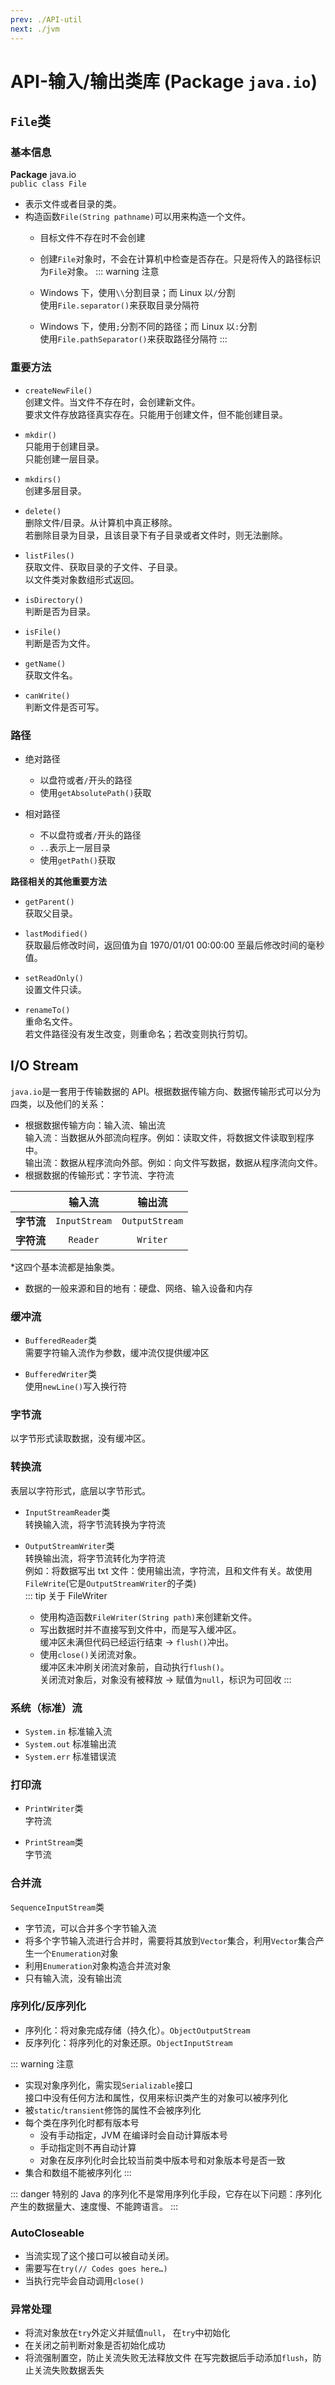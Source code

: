 ```yaml
---
prev: ./API-util
next: ./jvm
---
```


# API-输入/输出类库 (Package `java.io`)
## `File`类
### 基本信息  
**Package** java.io  
`public class File`  

+ 表示文件或者目录的类。  
+ 构造函数`File(String pathname)`可以用来构造一个文件。  
  + 目标文件不存在时不会创建
  + 创建`File`对象时，不会在计算机中检查是否存在。只是将传入的路径标识为`File`对象。
  ::: warning 注意
  + Windows 下，使用`\\`分割目录；而 Linux 以`/`分割  
	使用`File.separator()`来获取目录分隔符
	
  + Windows 下，使用`;`分割不同的路径；而 Linux 以`:`分割  
    使用`File.pathSeparator()`来获取路径分隔符
  :::

### 重要方法  
+ `createNewFile()`  
  创建文件。当文件不存在时，会创建新文件。  
  要求文件存放路径真实存在。只能用于创建文件，但不能创建目录。

+ `mkdir()`  
  只能用于创建目录。  
  只能创建一层目录。

+ `mkdirs()`  
  创建多层目录。

+ `delete()`  
  删除文件/目录。从计算机中真正移除。  
  若删除目录为目录，且该目录下有子目录或者文件时，则无法删除。

+ `listFiles()`  
  获取文件、获取目录的子文件、子目录。  
  以文件类对象数组形式返回。  

+ `isDirectory()`  
  判断是否为目录。  

+ `isFile()`  
  判断是否为文件。  

+ `getName()`  
  获取文件名。  

+ `canWrite()`  
  判断文件是否可写。  
### 路径
+ 绝对路径  
  + 以盘符或者`/`开头的路径  
  + 使用`getAbsolutePath()`获取

+ 相对路径  
  + 不以盘符或者`/`开头的路径
  + `..`表示上一层目录
  + 使用`getPath()`获取

**路径相关的其他重要方法**
+ `getParent()`  
  获取父目录。  

+ `lastModified()`  
  获取最后修改时间，返回值为自 1970/01/01 00:00:00 至最后修改时间的毫秒值。  

+ `setReadOnly()`  
  设置文件只读。  

+ `renameTo()`  
  重命名文件。  
  若文件路径没有发生改变，则重命名；若改变则执行剪切。

## I/O Stream
`java.io`是一套用于传输数据的 API。根据数据传输方向、数据传输形式可以分为四类，以及他们的关系：  
+ 根据数据传输方向：输入流、输出流    
  输入流：当数据从外部流向程序。例如：读取文件，将数据文件读取到程序中。  
  输出流：数据从程序流向外部。例如：向文件写数据，数据从程序流向文件。
+ 根据数据的传输形式：字节流、字符流  

||输入流|输出流|
|:--:|:--:|:--:|
|**字节流**|`InputStream`|`OutputStream`|
|**字符流**|`Reader`|`Writer`|  
*这四个基本流都是抽象类。  

+ 数据的一般来源和目的地有：硬盘、网络、输入设备和内存  

### 缓冲流
+ `BufferedReader`类  
  需要字符输入流作为参数，缓冲流仅提供缓冲区

+ `BufferedWriter`类  
  使用`newLine()`写入换行符

### 字节流
以字节形式读取数据，没有缓冲区。

### 转换流
表层以字符形式，底层以字节形式。  

+ `InputStreamReader`类  
  转换输入流，将字节流转换为字符流  

+ `OutputStreamWriter`类  
  转换输出流，将字节流转化为字符流  
  例如：将数据写出 txt 文件：使用输出流，字符流，且和文件有关。故使用`FileWrite`(它是`OutputStreamWriter`的子类)  
  ::: tip 关于 FileWriter
  + 使用构造函数`FileWriter(String path)`来创建新文件。
  + 写出数据时并不直接写到文件中，而是写入缓冲区。  
    缓冲区未满但代码已经运行结束 → `flush()`冲出。
  + 使用`close()`关闭流对象。  
		缓冲区未冲刷关闭流对象前，自动执行`flush()`。  
    关闭流对象后，对象没有被释放 → 赋值为`null`，标识为可回收
  :::

### 系统（标准）流
+ `System.in` 标准输入流
+ `System.out` 标准输出流
+ `System.err` 标准错误流

### 打印流
+ `PrintWriter`类  
  字符流

+ `PrintStream`类  
  字节流  

### 合并流
`SequenceInputStream`类  
+ 字节流，可以合并多个字节输入流
+ 将多个字节输入流进行合并时，需要将其放到`Vector`集合，利用`Vector`集合产生一个`Enumeration`对象
+ 利用`Enumeration`对象构造合并流对象
+ 只有输入流，没有输出流

### 序列化/反序列化
+ 序列化：将对象完成存储（持久化）。`ObjectOutputStream`
+ 反序列化：将序列化的对象还原。`ObjectInputStream`

::: warning 注意
+ 实现对象序列化，需实现`Serializable`接口  
  接口中没有任何方法和属性，仅用来标识类产生的对象可以被序列化  
+ 被`static`/`transient`修饰的属性不会被序列化  
+ 每个类在序列化时都有版本号  
	+ 没有手动指定，JVM 在编译时会自动计算版本号
	+ 手动指定则不再自动计算
  + 对象在反序列化时会比较当前类中版本号和对象版本号是否一致
+ 集合和数组不能被序列化
:::

::: danger 特别的
Java 的序列化不是常用序列化手段，它存在以下问题：序列化产生的数据量大、速度慢、不能跨语言。
:::

### AutoCloseable
+ 当流实现了这个接口可以被自动关闭。
+ 需要写在`try(// Codes goes here…)`
+ 当执行完毕会自动调用`close()`

### 异常处理
+ 将流对象放在`try`外定义并赋值`null`， 在`try`中初始化
+ 在关闭之前判断对象是否初始化成功
+ 将流强制置空，防止关流失败无法释放文件
在写完数据后手动添加`flush`，防止关流失败数据丢失